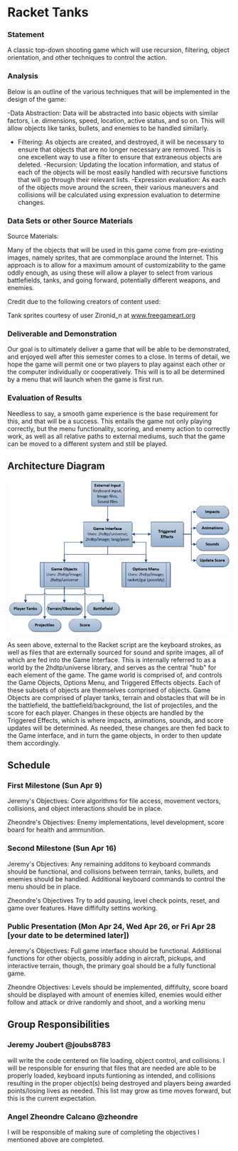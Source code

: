 # Racket Tanks

### Statement
A classic top-down shooting game which will  use recursion, filtering, object orientation, and other techniques to control the action.

### Analysis
Below is an outline of the various techniques that will be implemented in the design of the game:

-Data Abstraction: Data will be abstracted into basic objects with similar factors, i.e. dimensions, speed, location, active status, and so on. This will allow objects like tanks, bullets, and enemies to be handled similarly.
- Filtering: As objects are created, and destroyed, it will be necessary to ensure that objects that are no longer necessary are removed. This is one excellent way to use a filter to ensure that extraneous objects are deleted.
-Recursion: Updating the location information, and status of each of the objects will be most easily handled with recursive functions that will go through their relevant lists.
-Expression evaluation: As each of the objects move around the screen, their various maneuvers and collisions will be calculated using expression evaluation to determine changes.


### Data Sets or other Source Materials

Source Materials:

Many of the objects that will be used in this game come from pre-existing images, namely sprites, that are commonplace around the Internet. This approach is to allow for a maximum amount of customizability to the game oddly enough, as using these will allow a player to select from various battlefields, tanks, and going forward, potentially different weapons, and enemies.

Credit due to the following creators of content used:

Tank sprites courtesy of user Zironid_n at www.freegameart.org

### Deliverable and Demonstration

Our goal is to ultimately deliver a game that will be able to be demonstrated, and enjoyed well after this semester comes to a close. In terms of detail, we hope the game will permit one or two players to play against each other or the computer individually or cooperatively. This will is to all be determined by a menu that will launch when the game is first run. 

### Evaluation of Results

Needless to say, a smooth game experience is the base requirement for this, and that will be a success. This entails the game not only playing correctly, but the menu functionality, scoring, and enemy action to correctly work, as well as all relative paths to external mediums, such that the game can be moved to a different system and still be played.

## Architecture Diagram

![Project Architecture](pa.png)

As seen above, external to the Racket script are the keyboard strokes, as well as files that are externally sourced for sound and sprite images, all of which are fed into the Game Interface. This is internally referred to as a world by the 2hdtp/universe library, and serves as the central "hub" for each element of the game. 
The game world is comprised of, and controls the Game Objects, Options Menu, and Triggered Effects objects. Each of these subsets of objects are themselves comprised of objects. Game Objects are comprised of player tanks, terrain and obstacles that will be in the battlefield, the battlefield/background, the list of projectiles, and the score for each player. Changes in these objects are handled by the Triggered Effects, which is where impacts, animations, sounds, and score updates will be determined. As needed, these changes are then fed back to the Game interface, and in turn the game objects, in order to then update them accordingly.

## Schedule
### First Milestone (Sun Apr 9)
Jeremy's Objectives:
Core algorithms for file access, movement vectors, collisions, and object interactions should be in place.

Zheondre's Objectives: 
Enemy implementations, level development, score board for health and ammunition. 

### Second Milestone (Sun Apr 16)
Jeremy's Objectives:
Any remaining additons to keyboard commands should be functional, and collisions between terrrain, tanks, bullets, and enemies should be handled. Additional keyboard commands to control the menu should be in place. 

Zheondre's Objectives
Try to add pausing, level check points, reset, and game over features. Have diffifulty settins working.

### Public Presentation (Mon Apr 24, Wed Apr 26, or Fri Apr 28 [your date to be determined later])
Jeremy's Objectives:
Full game interface should be functional. Additional functions for other objects, possibly adding in aircraft, pickups, and interactive terrain, though, the primary goal should be a fully functional game.

Zheondre Objectives: 
Levels should be implemented, diffifulty, score board should be displayed with amount of enemies killed, enemies would either follow and attack or drive randomly and shoot, and a working menu 

## Group Responsibilities
### Jeremy Joubert @joubs8783
will write the code centered on file loading, object control, and collisions.
I will be responsible for ensuring that files that are needed are able to be properly loaded, keyboard inputs funtioning as intended, and collisions resulting in the proper object(s) being destroyed and players being awarded points/losing lives as needed. This list may grow as time moves forward, but this is the current expectation.

### Angel Zheondre Calcano @zheondre
I will be responsible of making sure of completing the objectives I mentioned above are completed. 